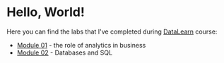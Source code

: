 # Hello, World!

Here you can find the labs that I've completed during [DataLearn](https://github.com/Data-Learn/data-engineering/blob/master/readme.md) course:
* [Module 01](https://github.com/HannaStselmashok/DE-101/tree/main/MODULE01) - the role of analytics in business
* [Module 02](https://github.com/HannaStselmashok/DE-101/tree/main/MODULE02) - Databases and SQL
